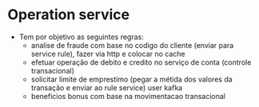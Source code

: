 # Operation service
- Tem por objetivo as seguintes regras:
  - analise de fraude com base no codigo do cliente (enviar para service rule), fazer via http e colocar no cache
  - efetuar operação de debito e credito no serviço de conta (controle transacional)
  - solicitar limite de emprestimo (pegar a métida dos valores da transação e enviar ao rule service) user kafka
  - beneficios bonus com base na movimentacao transacional
